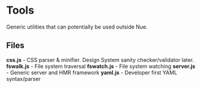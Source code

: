 
# Tools
Generic utilities that can potentially be used outside Nue.

## Files

**css.js** - CSS parser & minifier. Design System sanity checker/validator later.
**fswalk.js** - File system traversal
**fswatch.js** - File system watching
**server.js** - Generic server and HMR framework
**yaml.js** - Developer first YAML syntax/parser



